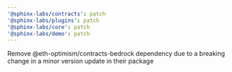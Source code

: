 ```yaml
---
'@sphinx-labs/contracts': patch
'@sphinx-labs/plugins': patch
'@sphinx-labs/core': patch
'@sphinx-labs/demo': patch
---
```


Remove @eth-optimism/contracts-bedrock dependency due to a breaking change in a minor version update in their package
